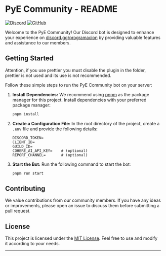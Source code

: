 # PyE Community - README

[![Discord](https://img.shields.io/discord/768278151435386900?color=7289da&label=Join%20Us%20on%20Discord&logo=discord&logoColor=white)](https://discord.gg/programacion)
[![GitHub](https://img.shields.io/github/license/pye-community/pye-community-bot)](https://github.com/pye-community/pye-community-bot)

Welcome to the PyE Community! Our Discord bot is designed to enhance your experience on [discord.gg/programacion](https://discord.com/invite/programacion) by providing valuable features and assistance to our members.

## Getting Started

Attention, if you use prettier you must disable the plugin in the folder, prettier is not used and its use is not recommended. 

Follow these simple steps to run the PyE Community bot on your server:

1. **Install Dependencies:** We recommend using [pnpm](https://pnpm.js.org/) as the package manager for this project. Install dependencies with your preferred package manager:

   ```bash
   pnpm install
   ```

2. **Create a Configuration File:** In the root directory of the project, create a `.env` file and provide the following details:

   ```env
   DISCORD_TOKEN=
   CLIENT_ID=
   GUILD_ID=
   COHERE_AI_API_KEY=    # (optional)
   REPORT_CHANNEL=       # (optional)
   ```

3. **Start the Bot:** Run the following command to start the bot:

   ```bash
   pnpm run start
   ```

## Contributing

We value contributions from our community members. If you have any ideas or improvements, please open an issue to discuss them before submitting a pull request.

## License

This project is licensed under the [MIT License](https://choosealicense.com/licenses/mit/). Feel free to use and modify it according to your needs.

---
